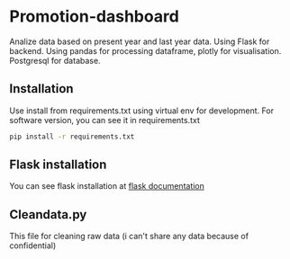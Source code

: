 # Promotion-dashboard

Analize data based on present year and last year data. Using Flask for backend. Using pandas for processing dataframe, plotly for visualisation. Postgresql for database.

## Installation
Use install from requirements.txt using virtual env for development. For software version, you can see it in requirements.txt
```bash
pip install -r requirements.txt
```

## Flask installation
You can see flask installation at [flask documentation](https://flask.palletsprojects.com/en/1.1.x/installation/)


## Cleandata.py
This file for cleaning raw data (i can't share any data because of confidential)